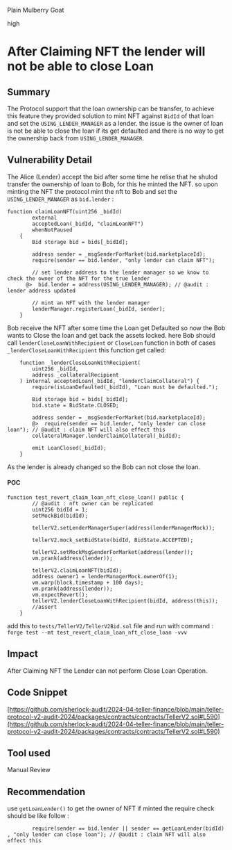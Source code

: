 Plain Mulberry Goat

high

# After Claiming NFT the lender will not be able to close Loan

## Summary
The Protocol support that the loan ownership can be transfer, to achieve this feature they provided solution to mint NFT against `BidId` of that loan and set the `USING_LENDER_MANAGER` as a lender. the issue is the owner of loan is not be able to close the loan if its get defaulted and there is no way to get the ownership back from `USING_LENDER_MANAGER`.

## Vulnerability Detail
The Alice (Lender) accept the bid after some time he relise that he shulod transfer the ownership of loan to Bob, for this he minted the NFT. so upon minting the NFT the protocol mint the nft to Bob and set the `USING_LENDER_MANAGER` as `bid.lender` :
```solidity
function claimLoanNFT(uint256 _bidId)
        external
        acceptedLoan(_bidId, "claimLoanNFT")
        whenNotPaused
    {
        Bid storage bid = bids[_bidId];

        address sender = _msgSenderForMarket(bid.marketplaceId);
        require(sender == bid.lender, "only lender can claim NFT");

        // set lender address to the lender manager so we know to check the owner of the NFT for the true lender
      @>  bid.lender = address(USING_LENDER_MANAGER); // @audit : lender address updated

        // mint an NFT with the lender manager
        lenderManager.registerLoan(_bidId, sender);
    }
```
Bob receive the NFT after some time the Loan get Defaulted so now the Bob wants to Close the loan and get back the assets locked.
here Bob should call `lenderCloseLoanWithRecipient` or `CloseLoan` function in both of cases  `_lenderCloseLoanWithRecipient` this function get called: 
```solidity
    function _lenderCloseLoanWithRecipient(
        uint256 _bidId,
        address _collateralRecipient
    ) internal acceptedLoan(_bidId, "lenderClaimCollateral") {
        require(isLoanDefaulted(_bidId), "Loan must be defaulted.");

        Bid storage bid = bids[_bidId];
        bid.state = BidState.CLOSED;

        address sender = _msgSenderForMarket(bid.marketplaceId);
        @>  require(sender == bid.lender, "only lender can close loan"); // @audit : claim NFT will also effect this
        collateralManager.lenderClaimCollateral(_bidId);

        emit LoanClosed(_bidId);
    }

```
As the lender is already changed so the Bob can not close the  loan.
#### POC
```solidity
function test_revert_claim_loan_nft_close_loan() public {
        // @audit : nft owner can be replicated 
        uint256 bidId = 1;
        setMockBid(bidId);

        tellerV2.setLenderManagerSuper(address(lenderManagerMock));

        tellerV2.mock_setBidState(bidId, BidState.ACCEPTED);

        tellerV2.setMockMsgSenderForMarket(address(lender));
        vm.prank(address(lender));

        tellerV2.claimLoanNFT(bidId);
        address owener1 = lenderManagerMock.ownerOf(1);
        vm.warp(block.timestamp + 100 days);
        vm.prank(address(lender));
        vm.expectRevert();
        tellerV2.lenderCloseLoanWithRecipient(bidId, address(this));
        //assert
    }
```
add this to `tests/TellerV2/TellerV2Bid.sol` file and run with command : `forge test --mt test_revert_claim_loan_nft_close_loan -vvv`

## Impact
After Claiming NFT the Lender can not perform Close Loan Operation.
## Code Snippet
[https://github.com/sherlock-audit/2024-04-teller-finance/blob/main/teller-protocol-v2-audit-2024/packages/contracts/contracts/TellerV2.sol#L590](https://github.com/sherlock-audit/2024-04-teller-finance/blob/main/teller-protocol-v2-audit-2024/packages/contracts/contracts/TellerV2.sol#L590)

## Tool used

Manual Review

## Recommendation
use `getLoanLender()` to get the owner of NFT if minted the require check should be like follow :
```solidity
        require(sender == bid.lender || sender == getLoanLender(bidId) , "only lender can close loan"); // @audit : claim NFT will also effect this

```